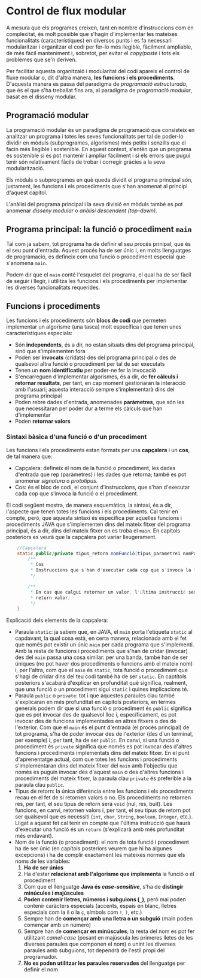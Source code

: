 # Control de flux modular
A mesura que els programes creixen, tant en nombre d'instruccions com en complexitat, és molt possible que s'hagin d'implementar les mateixes funcionalitats (característiques) en diversos punts i es fa necessari modularitzar i organitzar el codi per fer-lo més llegible, fàcilment ampliable, de més fàcil manteniment i, sobretot, per evitar el *copy/paste* i tots els problemes que se'n deriven.

Per facilitar aquesta organitzaió i modularitat del codi apareix el control de fluxe modular o, dit d'altra manera, **les funcions i els procediments**. D'aquesta manera es passa del paradigma de *programació estructurada*, que és el que s'ha treballat fins ara, al paradigma de *programació modular*, basat en el disseny modular.

## Programació modular
La programació modular és un paradigma de programació que consisteix en analitzar un programa i totes les seves funcionalitats per tal de poder-lo dividir en mòduls (subprogrames, algorismes) més petits i senzills que el facin més llegible i sostenible. En aquest context, s'entén que un programa és sostenible si es pot mantenir i ampliar fàcilment i si els errors que pugui tenir són relativament fàcils de trobar i corregir gràcies a la seva modularització.

Els mòduls o subprogrames en què queda dividit el programa principal són, justament, les funcions i els procediments que s'han anomenat al principi d'aquest capítol.

L'anàlisi del programa principal i la seva divisió en mòduls també es pot anomenar *disseny modular* o *anàlisi descendent (top-down)*.

## Programa principal: la funció o procediment `main`
Tal com ja sabem, tot programa ha de definir el seu procés prinipal, que és el seu punt d'entrada. Aquest procés ha de ser únic i, en molts llenguatges de programació, es defineix com una funció o procediment especial que s'anomena `main`.

Podem dir que el `main` conté l'esquelet del programa, el qual ha de ser fàcil de seguir i llegir, i utilitza les funcions i els procediments per implementar les diverses funcionalitats requerides.

## Funcions i procediments
Les funcions i els procediments són **blocs de codi** que permeten implementar un algorisme (una tasca) molt específica i que tenen unes característiques especials:
* Són **independents**, és a dir, no estan situats dins del programa principal, sinó que s'implementen fora
* Poden ser **invocats** (cridats) des del programa principal o des de qualsevol altra funció o procediment per tal de ser executats
* Tenen un **nom identificatiu** per poder-ne fer la invocació
* S'encarreguen d'implementar algorismes, és a dir, de **fer càlculs i retornar resultats**, per tant, en cap moment gestionaran la interacció amb l'usuari; aquesta interacció sempre s'implementarà dins del programa principal
* Poden rebre dades d'entrada, anomenades **paràmetres**, que són les que necessitaran per poder dur a terme els càlculs que han d'implementar
* Poden **retornar valors**

### Sintaxi bàsica d'una funció o d'un procediment
Les funcions i els procediments estan formats per una **capçalera** i un **cos**, de tal manera que:
* Capçalera: defineix el nom de la funció o procediment, les dades d'entrada que rep (paràmetres) i les dades que retorna; també es pot anomenar *signatura* o *prototipus*.
* Cos: és el bloc de codi, el conjunt d'instruccions, que s'han d'executar cada cop que s'invoca la funció o el procediment.

El codi següent mostra, de manera esquemàtica, la sintaxi, és a dir, l'aspecte que tenen totes les funcions i els procediments. Cal tenir en compte, però, que aquesta sintaxi és específica per aquelles funcions i procediments JAVA que s'implementen dins del mateix fitxer del programa principal, és a dir, dins del mateix fitxer on es troba el `main`. En capítols posteriors es veurà que la capçalera pot variar lleugerament.
```java
    //Capçalera
    static public/private tipus_retorn nomFunció(tipus_parametre1 nomParametre1, tipus_parametre2 nomParametre2) {
        /**
         * Cos
         * Instruccions que s'han d'executar cada cop que s'invoca la funció o el procediment
         */

        /**
         * En cas que calgui retornar un valor, l'última instrucció sempre serà la següent:
         * return valor;
         */
    }
```
Explicació dels elements de la capçalera:
* Paraula `static`: ja sabem que, en JAVA, el `main` porta l'etiqueta `static` al capdavant, la qual cosa està, en certa manera, relacionada amb el fet que només pot existir un únic `main` per cada programa que s'implementi. Amb la resta de funcions i procediments que s'han de cridar (invocar) des del `main` passa una cosa similar: per una banda, també han de ser úniques (no pot haver dos procediments o funcions amb el mateix nom) i, per l'altra, com que el `main` és `static`, tota funció o procediment que s'hagi de cridar dins del teu codi també ha de ser `static`.
En captítols posteriors s'acabarà d'explicar en profunditat què significa, realment, que una funció o un procediment sigui `static` i quines implicacions té.
* Paraula `public` o `private`: tot i que aquestes paraules clau també s'explicaran en més profunditat en capítols posteriors, en termes generals podem dir que si una funció o procediment és `public` significa que es pot invocar des de qualsevol lloc i, específicament, es pot invocar des de funcions implementades en altres fitxers o des de l'exterior. Com que el `main` és el punt d'entrada (el procés principal) de tot programa, s'ha de poder invocar des de l'exterior (des d'un terminal, per exemple) i, per tant, ha de ser `public`. En canvi, si una funció o procediment és `private` significa que només es pot invocar des d'altres funcions i procediments implementats dins del mateix fitxer.
En el punt d'aprenentatge actual, com que totes les funcions i procediments s'implementaran dins del mateix fitxer del `main` amb l'objectiu que només es puguin invocar des d'aquest `main` o des d'altres funcions i procediments del mateix fitxer, la paraula clau `private` és preferible a la paraula clau `public`.
* Tipus de retorn: la única diferència entre les funcions i els procediments recau en el fet de si retornen valors o no. Els procediments no retornen res, per tant, el seu tipus de retorn serà `void` (nul, res, buit). Les funcions, en canvi, retornen valors i, per tant, el seu tipus de retorn pot ser qualsevol que es necessiti (`int`, `char`, `String`, `boolean`, `Integer`, etc.). Lligat a aquest fet cal tenir en compte que l'última instrucció que haurà d'executar una funció és un `return` (s'explicarà amb més profunditat més endavant).
* Nom de la funció (o procediment): el nom de tota funció i procediment ha de ser únic (en capítols posteriors veurem que hi ha algunes excepcions) i ha de complir exactament les mateixes normes que els noms de les variables:
  1. **Ha de ser únics**
  2. Ha d'estar **relacionat amb l'algorisme que implementa** la funció o el procediment
  3. Com que el llenguatge **Java és *case-sensitive***, s'ha de **distingir minúcules i majúscules**
  4. **Poden contenir lletres, números i subguions (`_`)**, però mai poden contenir caràcters especials (accents, espais en blanc, lletres especials com la `ñ` o la `ç`, símbols com `!`, `)`, etc.)
  5. Sempre han de **començar amb una lletra o un subguió** (main poden començar amb un número)
  6. Sempre han de **començar en minúscules**; la resta del nom es pot fer utilitzant *camel-case* (posant en majúscula les primeres lletes de les diverses paraules que componen el nom) o unint les diverses paraules amb subguions, tot dependrà de l'estil propi del programador. 
  7. **No es poden utilitzar les paraules reservades** del llenguatge per definir el nom
